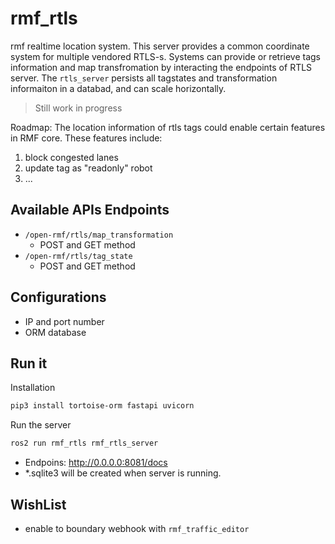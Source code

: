 # rmf_rtls

rmf realtime location system. This server provides a common coordinate system for multiple vendored RTLS-s.
Systems can provide or retrieve tags information and map transfromation by interacting the endpoints of RTLS server.
The `rtls_server` persists all tagstates and transformation informaiton in a databad, and can scale horizontally.

> Still work in progress

Roadmap:
The location information of rtls tags could enable certain features in RMF core. These features include:

1.  block congested lanes
2.  update tag as "readonly" robot
3.  ...

## Available APIs Endpoints

- `/open-rmf/rtls/map_transformation`
  - POST and GET method
- `/open-rmf/rtls/tag_state`
  - POST and GET method

## Configurations

- IP and port number
- ORM database

## Run it

Installation

```bash
pip3 install tortoise-orm fastapi uvicorn
```

Run the server

```bash
ros2 run rmf_rtls rmf_rtls_server
```

- Endpoins: http://0.0.0.0:8081/docs
- *.sqlite3 will be created when server is running.

## WishList
 - enable to boundary webhook with `rmf_traffic_editor`

